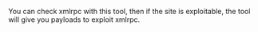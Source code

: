 You can check xmlrpc with this tool, then if the site is exploitable, the tool will give you payloads to exploit xmlrpc.

